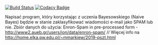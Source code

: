 [![Build Status](https://travis-ci.com/marcjanek/Naive-Bayes-email-filter.svg?branch=master)](https://travis-ci.com/marcjanek/Naive-Bayes-email-filter)
[![Codacy Badge](https://api.codacy.com/project/badge/Grade/1812edf0c5b8480d83afeada4f454d8e)](https://www.codacy.com/manual/marcjanek/Naive-Bayes-email-filter?utm_source=github.com&amp;utm_medium=referral&amp;utm_content=marcjanek/Naive-Bayes-email-filter&amp;utm_campaign=Badge_Grade)

Napisać program, który korzystając z uczenia Bayesowskiego (Naive Bayes) będzie w stanie zaklasyfikować wiadomości e-mail jako SPAM lub nie. Zbiór danych do użycia: Enron-Spam in pre-processed form - http://www2.aueb.gr/users/ion/data/enron-spam/ // Więcej info na http://home.elka.pw.edu.pl/~mmarkiew/2019-pszt.html